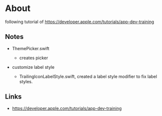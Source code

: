
# About 

following tutorial of https://developer.apple.com/tutorials/app-dev-training





## Notes

* ThemePicker.swift
	* creates picker

* customize label style
	* TrailingIconLabelStyle.swift, created a label style modifier to fix label styles.


## Links

* https://developer.apple.com/tutorials/app-dev-training

